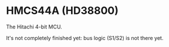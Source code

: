 # HMCS44A (HD38800)

The Hitachi 4-bit MCU.

It's not completely finished yet: bus logic (S1/S2) is not there yet.
